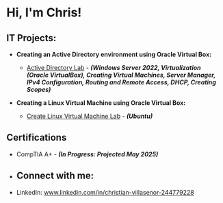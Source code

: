 <h1>Hi, I'm Chris! 
  
<h2>IT Projects:</h2>

 - <b>Creating an Active Directory environment using Oracle Virtual Box: </b>
    - [Active Directory Lab](https://github.com/chrisvilla1301/Active-Directory-Lab/blob/main/README.md) - <b><i>(Windows Server 2022, Virtualization (Oracle VirtualBox), Creating Virtual Machines, Server Manager, IPv4 Configuration, Routing and Remote Access, DHCP, Creating Scopes)</b></i>

- <b>Creating a Linux Virtual Machine using Oracle Virtual Box: </b>
    - [Create Linux Virtual Machine Lab](https://github.com/chrisvilla1301/Ubuntusetup/blob/main/README.md) - <b><i>(Ubuntu)</b></i>
    
<h2>Certifications</h2>

- CompTIA A+ - <b><i>(In Progress: Projected May 2025)</b></i>

- <h2> Connect with me:</h2>

 - LinkedIn: www.linkedin.com/in/christian-villasenor-244779228

